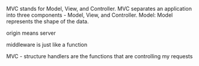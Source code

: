 MVC stands for Model, View, and Controller. MVC separates an application into three components - Model, View, and Controller. Model: Model represents the shape of the data.

origin means server 

middleware is just like a function 

MVC - structure
handlers are the functions that are controlling my requests